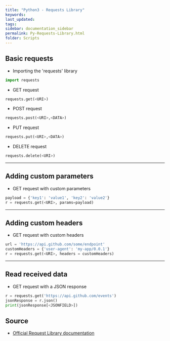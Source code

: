 ```yaml
---
title: "Python3 - Requests Library"
keywords: 
last_updated: 
tags: 
sidebar: documentation_sidebar
permalink: Py-Requests-Library.html
folder: Scripts
---
```



## Basic requests
- Importing the 'requests' library

```python
import requests
```

- GET request

```python
requests.get(<URI>)
```

- POST request

```python
requests.post(<URI>,<DATA>)
```

- PUT request

```python
requests.put(<URI>,<DATA>)
```

- DELETE request

```python
requests.delete(<URI>)
```

---

## Adding custom parameters


- GET request with custom parameters

```python
payload = {'key1': 'value1', 'key2': 'value2'}
r = requests.get(<URI>, params=payload)
```
---

## Adding custom headers


- GET request with custom headers

```python
url = 'https://api.github.com/some/endpoint'
customHeaders = {'user-agent': 'my-app/0.0.1'}
r = requests.get(<URI>, headers = customHeaders)
```
---

## Read received data


- GET request with a JSON response

```python
r = requests.get('https://api.github.com/events')
jsonResponse = r.json()
print(jsonResponse[<JSONFIELD>])
```

## Source
- [Official Request Library documentation](https://requests.readthedocs.io/en/latest/user/quickstart/#make-a-request)
